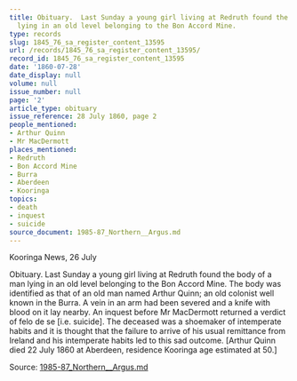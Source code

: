 ```yaml
---
title: Obituary.  Last Sunday a young girl living at Redruth found the body of a man
  lying in an old level belonging to the Bon Accord Mine.
type: records
slug: 1845_76_sa_register_content_13595
url: /records/1845_76_sa_register_content_13595/
record_id: 1845_76_sa_register_content_13595
date: '1860-07-28'
date_display: null
volume: null
issue_number: null
page: '2'
article_type: obituary
issue_reference: 28 July 1860, page 2
people_mentioned:
- Arthur Quinn
- Mr MacDermott
places_mentioned:
- Redruth
- Bon Accord Mine
- Burra
- Aberdeen
- Kooringa
topics:
- death
- inquest
- suicide
source_document: 1985-87_Northern__Argus.md
---
```


Kooringa News, 26 July

Obituary.  Last Sunday a young girl living at Redruth found the body of a man lying in an old level belonging to the Bon Accord Mine.  The body was identified as that of an old man named Arthur Quinn; an old colonist well known in the Burra.  A vein in an arm had been severed and a knife with blood on it lay nearby.  An inquest before Mr MacDermott returned a verdict of felo de se [i.e. suicide]. The deceased was a shoemaker of intemperate habits and it is thought that the failure to arrive of his usual remittance from Ireland and his intemperate habits led to this sad outcome.  [Arthur Quinn died 22 July 1860 at Aberdeen, residence Kooringa age estimated at 50.]

Source: [1985-87_Northern__Argus.md](/downloads/markdown/1985-87_Northern__Argus.md)
